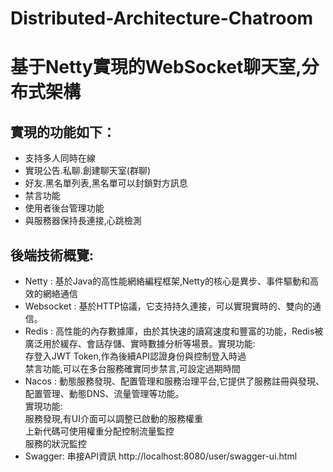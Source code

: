 # Distributed-Architecture-Chatroom

# 基于Netty實現的WebSocket聊天室,分布式架構

## 實現的功能如下：
- 支持多人同時在線<br />
- 實現公告.私聊.創建聊天室(群聊)<br />
- 好友.黑名單列表,黑名單可以封鎖對方訊息<br />
- 禁言功能<br />
- 使用者後台管理功能<br />
- 與服務器保持長連接,心跳檢測<br />

## 後端技術概覽:

-  Netty : 基於Java的高性能網絡編程框架,Netty的核心是異步、事件驅動和高效的網絡通信
-  Websocket : 基於HTTP協議，它支持持久連接，可以實現實時的、雙向的通信。
-  Redis : 高性能的內存數據庫，由於其快速的讀寫速度和豐富的功能，Redis被廣泛用於緩存、會話存儲、實時數據分析等場景。實現功能:<br />
存登入JWT Token,作為後續API認證身份與控制登入時過<br />
禁言功能,可以在多台服務確實同步禁言,可設定過期時間<br />
-  Nacos : 動態服務發現、配置管理和服務治理平台,它提供了服務註冊與發現、配置管理、動態DNS、流量管理等功能。<br />
實現功能:<br />
服務發現,有UI介面可以調整已啟動的服務權重<br />
上新代碼可使用權重分配控制流量監控<br />
服務的狀況監控<br />
-  Swagger: 串接API資訊
http://localhost:8080/user/swagger-ui.html




